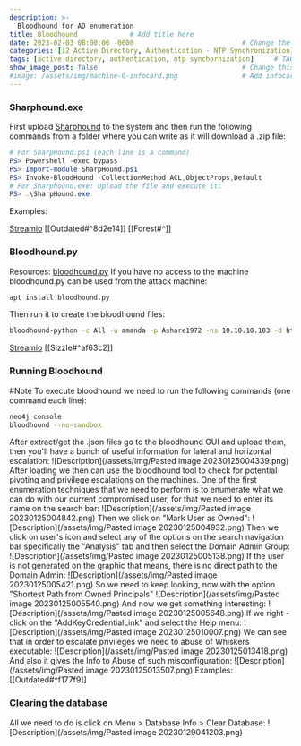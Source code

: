 ```yaml
---
description: >-
  Bloodhound for AD enumeration
title: Bloodhound             # Add title here
date: 2023-02-03 08:00:00 -0600                           # Change the date to match completion date
categories: [12 Active Directory, Authentication - NTP Synchronization]                     # Change Templates to Writeup
tags: [active directory, authentication, ntp synchornization]     # TAG names should always be lowercase; replace template with writeup, and add relevant tags
show_image_post: false                                    # Change this to true
#image: /assets/img/machine-0-infocard.png                # Add infocard image here for post preview image
---
```

### Sharphound.exe
First upload [Sharphound](https://github.com/BloodHoundAD/BloodHound/blob/master/Collectors/SharpHound.exe) to the system and then run the following commands from a folder where you can write as it will download a .zip file:
```powershell
# For SharpHound.ps1 (each line is a command)
PS> Powershell -exec bypass 
PS> Import-module SharpHound.ps1
PS> Invoke-BloodHound -CollectionMethod ACL,ObjectProps,Default
# For Sharphound.exe: Upload the file and execute it:
PS> .\SharpHound.exe
```
Examples:

[Streamio](https://shuciran.github.io/posts/Streamio/#fnref:sharphound)
[[Outdated#^8d2e14]]
[[Forest#^]]

### Bloodhound.py
Resources: [bloodhound.py](https://github.com/fox-it/BloodHound.py)
If you have no access to the machine bloodhound.py can be used from the attack machine:
```bash
apt install bloodhound.py
```
Then run it to create the bloodhound files:
```bash
bloodhound-python -c All -u amanda -p Ashare1972 -ns 10.10.10.103 -d htb.local
```
[Streamio](https://shuciran.github.io/posts/Streamio/#fnref:bloodhound-python)
[[Sizzle#^af63c2]]

### Running Bloodhound
#Note To execute bloodhound we need to run the following commands (one command each line):
```bash
neo4j console 
bloodhound --no-sandbox
```
After extract/get the .json files go to the bloodhound GUI and upload them, then you'll have a bunch of useful information for lateral and horizontal escalation:
![Description](/assets/img/Pasted image 20230125004339.png)
After loading we then can use the bloodhound tool to check for potential pivoting and privilege escalations on the machines. One of the first enumeration techniques that we need to perform is to enumerate what we can do with our current compromised user, for that we need to enter its name on the search bar:
![Description](/assets/img/Pasted image 20230125004842.png)
Then we click on "Mark User as Owned":
![Description](/assets/img/Pasted image 20230125004932.png)
Then we click on user's icon and select any of the options on the search navigation bar specifically the "Analysis" tab and then select the Domain Admin Group:
![Description](/assets/img/Pasted image 20230125005138.png)
If the user is not generated on the graphic that means, there is no direct path to the Domain Admin:
![Description](/assets/img/Pasted image 20230125005421.png)
So we need to keep looking, now with the option "Shortest Path from Owned Principals"
![Description](/assets/img/Pasted image 20230125005540.png)
And now we get something interesting:
![Description](/assets/img/Pasted image 20230125005648.png)
If we right -click on the "AddKeyCredentialLink" and select the Help menu:
![Description](/assets/img/Pasted image 20230125010007.png)
We can see that in order to escalate privileges we need to abuse of Whiskers executable:
![Description](/assets/img/Pasted image 20230125013418.png)
And also it gives the Info to Abuse of such misconfiguration:
![Description](/assets/img/Pasted image 20230125013507.png)
Examples:
[[Outdated#^f177f9]]

### Clearing the database
All we need to do is click on Menu > Database Info > Clear Database:
![Description](/assets/img/Pasted image 20230129041203.png)